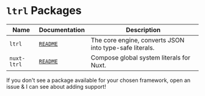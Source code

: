 # `ltrl` Packages

| Name        | Documentation                             | Description                                             |
| ----------- | ----------------------------------------- | ------------------------------------------------------- |
| `ltrl`      | [`README`](/packages/ltrl/README.md)      | The core engine, converts JSON into type-safe literals. |
| `nuxt-ltrl` | [`README`](/packages/nuxt-ltrl/README.md) | Compose global system literals for Nuxt.                |

If you don't see a package available for your chosen framework, open an issue & I can see about adding support!
